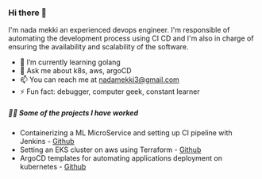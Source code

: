 ### Hi there 👋

I'm nada mekki an experienced devops engineer. I'm responsible of automating the development process using CI CD and I'm  also in charge of ensuring the availability 
and scalability of the software.

- 🌱 I’m currently learning golang
- 💬 Ask me about k8s, aws, argoCD
- 📫 You can reach me at nadamekki3@gmail.com
- ⚡ Fun fact: debugger, computer geek, constant learner

 ##### 👨‍💻 Some of the projects I have worked 
-  Containerizing a ML MicroService and setting up CI pipeline with Jenkins - [Github](https://github.com/nada809/DockerProject.git)
-  Setting an EKS cluster on aws using Terraform - [Github](https://github.com/nada809/terraform-eks-dev.git)
-  ArgoCD templates for automating applications deployment on kubernetes - [Github](https://github.com/nada809/argocd-apps.git)
